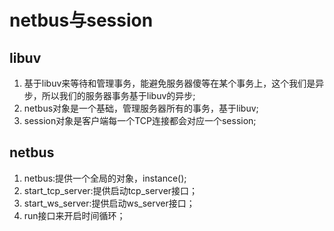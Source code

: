 # netbus与session
## libuv
1. 基于libuv来等待和管理事务，能避免服务器傻等在某个事务上，这个我们是异步，所以我们的服务器事务基于libuv的异步;
2. netbus对象是一个基础，管理服务器所有的事务，基于libuv; 
3. session对象是客户端每一个TCP连接都会对应一个session;

## netbus
1. netbus:提供一个全局的对象，instance();
2. start_tcp_server:提供启动tcp_server接口；
3. start_ws_server:提供启动ws_server接口；
4. run接口来开启时间循环；